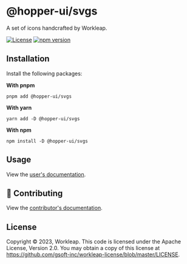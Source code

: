 # @hopper-ui/svgs

A set of icons handcrafted by Workleap.

[![License](https://img.shields.io/badge/License-Apache_2.0-blue.svg)](../../LICENSE)
[![npm version](https://img.shields.io/npm/v/@hopper-ui/svgs)](https://www.npmjs.com/package/@hopper-ui/svgs)

## Installation

Install the following packages:

**With pnpm**

```shell
pnpm add @hopper-ui/svgs
```

**With yarn**

```shell
yarn add -D @hopper-ui/svgs
```

**With npm**

```shell
npm install -D @hopper-ui/svgs
```

## Usage

View the [user's documentation](https://hopper.workleap.design/).

## 🤝 Contributing

View the [contributor's documentation](https://github.com/gsoft-inc/wl-hopper/blob/main/CONTRIBUTING.md).

## License

Copyright © 2023, Workleap. This code is licensed under the Apache License, Version 2.0. You may obtain a copy of this license at https://github.com/gsoft-inc/workleap-license/blob/master/LICENSE.
